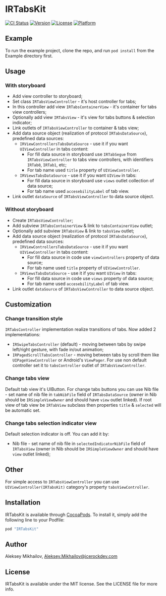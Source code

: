 # IRTabsKit

[![CI Status](http://img.shields.io/travis/Alex009/IRTabsKit.svg?style=flat)](https://travis-ci.org/Alex009/IRTabsKit)
[![Version](https://img.shields.io/cocoapods/v/IRTabsKit.svg?style=flat)](http://cocoapods.org/pods/IRTabsKit)
[![License](https://img.shields.io/cocoapods/l/IRTabsKit.svg?style=flat)](http://cocoapods.org/pods/IRTabsKit)
[![Platform](https://img.shields.io/cocoapods/p/IRTabsKit.svg?style=flat)](http://cocoapods.org/pods/IRTabsKit)

## Example

To run the example project, clone the repo, and run `pod install` from the Example directory first.

## Usage

### With storyboard

- Add view controller to storyboard;
- Set class `IRTabsViewController` - it's host controller for tabs;
- In this controller add view `IRTabsContainerView` - it's container for tabs view controllers;
- Optionally add view `IRTabsView` - it's view for tabs buttons & selection indicator;
- Link outlets of `IRTabsViewController` to container & tabs view;
- Add data source object (realization of protocol `IRTabsDataSource`), predefined data sources:
  - `IRViewControllersTabsDataSource` - use it if you want `UIViewController` in tabs content:
    - For fill data source in storyboard use `IRTabSegue` from `IRTabsViewController` to tabs view controllers, with identifiers `IRTab0`, `IRTab1`, etc;
    - For tab name used `title` property of `UIViewController`.
  - `IRViewsTabsDataSource` - use it if you want `UIView` in tabs:
    - For fill data source in storyboard use `views` outlet collection of data source;
    - For tab name used `accesebilityLabel` of tab view.
- Link outlet `dataSource` of `IRTabsViewController` to data source object.

### Without storyboard

- Create `IRTabsViewController`;
- Add subview `IRTabsContainerView` & link to `tabsContainerView` outlet;
- Optionally add subview `IRTabsView` & link to `tabsView` outlet;
- Add data source object (realization of protocol `IRTabsDataSource`), predefined data sources:
  - `IRViewControllersTabsDataSource` - use it if you want `UIViewController` in tabs content:
    - For fill data source in code use `viewControllers` property of data source;
    - For tab name used `title` property of `UIViewController`.
  - `IRViewsTabsDataSource` - use it if you want `UIView` in tabs:
    - For fill data source in code use `views` property of data source;
    - For tab name used `accesebilityLabel` of tab view.
- Link outlet `dataSource` of `IRTabsViewController` to data source object.

## Customization

### Change transition style

`IRTabsController` implementation realize transitions of tabs. Now added 2 implementations:
- `IRSwipeTabsController` (default) - moving between tabs by swipe left/right gesture, with fade in/out animation;
- `IRPagedScrollTabsController` - moving between tabs by scroll them like `UIPageViewController` or Android's `ViewPager`.
For use non default controller set it to `tabsController` outlet of `IRTabsViewController`.

### Change tabs view

Default tab view it's UIButton. 
For change tabs buttons you can use Nib file - set name of nib file in `tabNibFile` field of `IRTabsDataSource` (owner in Nib should be `IRSimpleViewOwner` and should have `view` outlet linked).
If root view of tab view be `IRTabView` subclass then properties `title` & `selected` will be automatic set. 


### Change tabs selection indicator view

Default selection indicator is off. You can add it by:
- Nib file - set name of nib file in `selectedIndicatorNibFile` field of `IRTabsView` (owner in Nib should be `IRSimpleViewOwner` and should have `view` outlet linked);

## Other

For simple access to `IRTabsViewController` you can use `UIViewController(IRTabsKit)` category's property `tabsViewController`.

## Installation

IRTabsKit is available through [CocoaPods](http://cocoapods.org). To install
it, simply add the following line to your Podfile:

```ruby
pod "IRTabsKit"
```

## Author

Aleksey Mikhailov, Aleksey.Mikhailov@icerockdev.com

## License

IRTabsKit is available under the MIT license. See the LICENSE file for more info.
